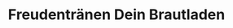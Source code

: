 ---
title: "Freudentränen Dein Brautladen"
url: /bad-aibling/freudentraenen-dein-brautladen/
shop: Kleidung
---